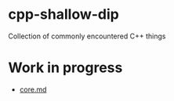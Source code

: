 # cpp-shallow-dip<a name="cpp-shallow-dip"></a>

Collection of commonly encountered C++ things

# Work in progress<a name="work-in-progress"></a>

- [core.md](docs/core.md)
